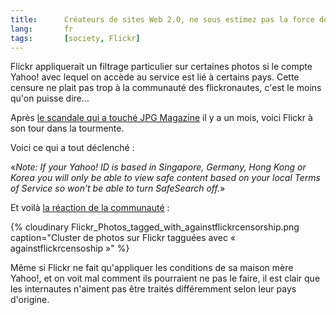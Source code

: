 ```yaml
---
title:      Créateurs de sites Web 2.0, ne sous estimez pas la force de votre communauté
lang:       fr
tags:       [society, Flickr]
---
```


Flickr appliquerait un filtrage particulier sur certaines photos si le compte Yahoo! avec lequel on accède au service est lié à certains pays. Cette censure ne plait pas trop à la communauté des flickronautes, c'est le moins qu'on puisse dire…


Après [le scandale qui a touché JPG Magazine](/2007/05/les-createurs-de-jpg-magazine-pousses-dehors-par-leurs-recents-partenaires.html) il y a un mois, voici Flickr à son tour dans la tourmente.

Voici ce qui a tout déclenché :

«*Note: If your Yahoo! ID is based in Singapore, Germany, Hong Kong or Korea you will only be able to view safe content based on your local Terms of Service so won’t be able to turn SafeSearch off.*»

Et voilà [la réaction de la communauté](https://www.flickr.com/photos/tags/againstflickrcensorship/clusters/) :

{% cloudinary Flickr_Photos_tagged_with_againstflickrcensorship.png caption="Cluster de photos sur Flickr tagguées avec « againstflickrcensoship »" %}


Même si Flickr ne fait qu'appliquer les conditions de sa maison mère Yahoo!, et on voit mal comment ils pourraient ne pas le faire, il est clair que les internautes n'aiment pas être traités différemment selon leur pays d'origine.
